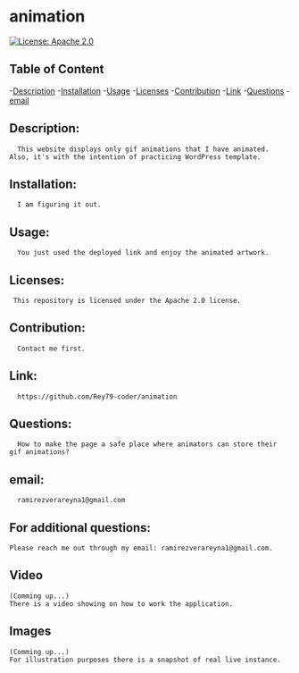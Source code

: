 # animation
  
[![License: Apache 2.0](https://img.shields.io/badge/License-Apache%202.0-blue.svg)](https://opensource.org/licenses/Apache-2.0)
  
  ## Table of Content

  -[Description](#Description)
  -[Installation](#Installation)
  -[Usage](#Usage)
  -[Licenses](#Licenses)
  -[Contribution](#Contribution)
  -[Link](#Link)
  -[Questions](#Questions)
  -[email](#email)
  
  ## Description: 
      This website displays only gif animations that I have animated. Also, it's with the intention of practicing WordPress template.

  ## Installation:
      I am figuring it out.

  ## Usage:
      You just used the deployed link and enjoy the animated artwork. 
  
  ## Licenses:
     This repository is licensed under the Apache 2.0 license.

  ## Contribution:
      Contact me first.

  ## Link:  
      https://github.com/Rey79-coder/animation

  ## Questions:  
      How to make the page a safe place where animators can store their gif animations? 

  ## email:  
      ramirezverareyna1@gmail.com

  ## For additional questions:
    Please reach me out through my email: ramirezverareyna1@gmail.com.
  
  ## Video 
    (Comming up...)
    There is a video showing on how to work the application.
   
  ## Images 
    (Comming up...)
    For illustration purposes there is a snapshot of real live instance.
   
   